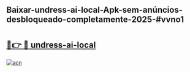 ## Baixar-undress-ai-local-Apk-sem-anúncios-desbloqueado-completamente-2025-#vvno1

# <h2><a href="https://ainizakaria.my?title=undress-ai-local&ref=22M">🔗👉 🔴 undress-ai-local</a></h2>

[![acn](https://github.com/user-attachments/assets/0f9c940e-d8b0-45ae-aac7-cd30a18b3e1c)](https://ainizakaria.my?title=undress-ai-local&ref=22M)

